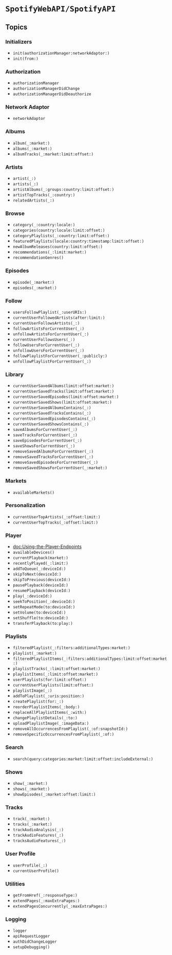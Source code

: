 # ``SpotifyWebAPI/SpotifyAPI``

## Topics

### Initializers

- ``init(authorizationManager:networkAdaptor:)``
- ``init(from:)``

### Authorization

- ``authorizationManager``
- ``authorizationManagerDidChange``
- ``authorizationManagerDidDeauthorize``

### Network Adaptor

- ``networkAdaptor``

### Albums

- ``album(_:market:)``
- ``albums(_:market:)``
- ``albumTracks(_:market:limit:offset:)``

### Artists

- ``artist(_:)``
- ``artists(_:)``
- ``artistAlbums(_:groups:country:limit:offset:)``
- ``artistTopTracks(_:country:)``
- ``relatedArtists(_:)``

### Browse

- ``category(_:country:locale:)``
- ``categories(country:locale:limit:offset:)``
- ``categoryPlaylists(_:country:limit:offset:)``
- ``featuredPlaylists(locale:country:timestamp:limit:offset:)``
- ``newAlbumReleases(country:limit:offset:)``
- ``recommendations(_:limit:market:)``
- ``recommendationGenres()``

### Episodes

- ``episode(_:market:)``
- ``episodes(_:market:)``

### Follow

- ``usersFollowPlaylist(_:userURIs:)``
- ``currentUserFollowedArtists(after:limit:)``
- ``currentUserFollowsArtists(_:)``
- ``followArtistsForCurrentUser(_:)``
- ``unfollowArtistsForCurrentUser(_:)``
- ``currentUserFollowsUsers(_:)``
- ``followUsersForCurrentUser(_:)``
- ``unfollowUsersForCurrentUser(_:)``
- ``followPlaylistForCurrentUser(_:publicly:)``
- ``unfollowPlaylistForCurrentUser(_:)``

### Library

- ``currentUserSavedAlbums(limit:offset:market:)``
- ``currentUserSavedTracks(limit:offset:market:)``
- ``currentUserSavedEpisodes(limit:offset:market:)``
- ``currentUserSavedShows(limit:offset:market:)``
- ``currentUserSavedAlbumsContains(_:)``
- ``currentUserSavedTracksContains(_:)``
- ``currentUserSavedEpisodesContains(_:)``
- ``currentUserSavedShowsContains(_:)``
- ``saveAlbumsForCurrentUser(_:)``
- ``saveTracksForCurrentUser(_:)``
- ``saveEpisodesForCurrentUser(_:)``
- ``saveShowsForCurrentUser(_:)``
- ``removeSavedAlbumsForCurrentUser(_:)``
- ``removeSavedTracksForCurrentUser(_:)``
- ``removeSavedEpisodesForCurrentUser(_:)``
- ``removeSavedShowsForCurrentUser(_:market:)``

### Markets

- ``availableMarkets()``

### Personalization

- ``currentUserTopArtists(_:offset:limit:)``
- ``currentUserTopTracks(_:offset:limit:)``

### Player

- <doc:Using-the-Player-Endpoints>
- ``availableDevices()``
- ``currentPlayback(market:)``
- ``recentlyPlayed(_:limit:)``
- ``addToQueue(_:deviceId:)``
- ``skipToNext(deviceId:)``
- ``skipToPrevious(deviceId:)``
- ``pausePlayback(deviceId:)``
- ``resumePlayback(deviceId:)``
- ``play(_:deviceId:)``
- ``seekToPosition(_:deviceId:)``
- ``setRepeatMode(to:deviceId:)``
- ``setVolume(to:deviceId:)``
- ``setShuffle(to:deviceId:)``
- ``transferPlayback(to:play:)``

### Playlists

- ``filteredPlaylist(_:filters:additionalTypes:market:)``
- ``playlist(_:market:)``
- ``filteredPlaylistItems(_:filters:additionalTypes:limit:offset:market:)``
- ``playlistTracks(_:limit:offset:market:)``
- ``playlistItems(_:limit:offset:market:)``
- ``userPlaylists(for:limit:offset:)``
- ``currentUserPlaylists(limit:offset:)``
- ``playlistImage(_:)``
- ``addToPlaylist(_:uris:position:)``
- ``createPlaylist(for:_:)``
- ``reorderPlaylistItems(_:body:)``
- ``replaceAllPlaylistItems(_:with:)``
- ``changePlaylistDetails(_:to:)``
- ``uploadPlaylistImage(_:imageData:)``
- ``removeAllOccurrencesFromPlaylist(_:of:snapshotId:)``
- ``removeSpecificOccurrencesFromPlaylist(_:of:)``

### Search

- ``search(query:categories:market:limit:offset:includeExternal:)``

### Shows

- ``show(_:market:)``
- ``shows(_:market:)``
- ``showEpisodes(_:market:offset:limit:)``

### Tracks

- ``track(_:market:)``
- ``tracks(_:market:)``
- ``trackAudioAnalysis(_:)``
- ``trackAudioFeatures(_:)``
- ``tracksAudioFeatures(_:)``

### User Profile

- ``userProfile(_:)``
- ``currentUserProfile()``

### Utilities

- ``getFromHref(_:responseType:)``
- ``extendPages(_:maxExtraPages:)``
- ``extendPagesConcurrently(_:maxExtraPages:)``

### Logging

- ``logger``
- ``apiRequestLogger``
- ``authDidChangeLogger``
- ``setupDebugging()``
